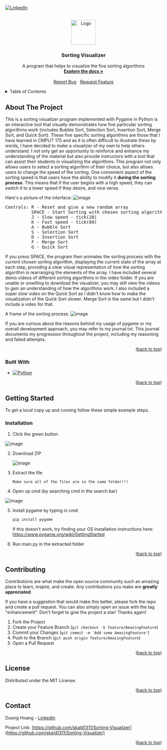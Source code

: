 

<!-- PROJECT SHIELDS -->
<!--
*** I'm using markdown "reference style" links for readability.
*** Reference links are enclosed in brackets [ ] instead of parentheses ( ).
*** See the bottom of this document for the declaration of the reference variables
*** for contributors-url, forks-url, etc. This is an optional, concise syntax you may use.
*** https://www.markdownguide.org/basic-syntax/#reference-style-links
-->
[![LinkedIn][linkedin-shield]][linkedin-url]



<!-- PROJECT LOGO -->
<br />
<div align="center">
  <a href="https://github.com/skald1311/Sorting-Visualizer">
    <img src="https://assets-global.website-files.com/606a802fcaa89bc357508cad/6123c034286044167618b263_7.png" alt="Logo" width="80" height="80">
  </a>

<h3 align="center">Sorting Visualizer</h3>

  <p align="center">
    A program that helps to visualize the five sorting algorithms
    <br />
    <a href="https://github.com/skald1311/Sorting-Visualizer"><strong>Explore the docs »</strong></a>
    <br />
    <br />
    <a href="https://github.com/skald1311/Sorting-Visualizer/issues">Report Bug</a>
    ·
    <a href="https://github.com/skald1311/Sorting-Visualizer/issues">Request Feature</a>
  </p>
</div>



<!-- TABLE OF CONTENTS -->
<details>
  <summary>Table of Contents</summary>
  <ol>
    <li>
      <a href="#about-the-project">About The Project</a>
      <ul>
        <li><a href="#built-with">Built With</a></li>
      </ul>
    </li>
    <li>
      <a href="#getting-started">Getting Started</a>
      <ul>
        <li><a href="#installation">Installation</a></li>
      </ul>
    </li>
    <li><a href="#contributing">Contributing</a></li>
    <li><a href="#license">License</a></li>
    <li><a href="#contact">Contact</a></li>
  </ol>
</details>



<!-- ABOUT THE PROJECT -->
## About The Project
This is a sorting visualizer program implemented with Pygame in Python is an interactive tool that visually demonstrates how five particular sorting algorithms work (includes Bubble Sort, Selection Sort, Insertion Sort, Merge Sort, and Quick Sort). These five specific sorting algorithms are those that I have learned in CMPUT 175 and as it is often difficult to illustrate these by words, I have decided to make a visualizer of my own to help others understand. I not only get an opportunity to reinforce and enhance my understanding of the material but also provide instructors with a tool that can assist their students in visualizing the algorithms. This program not only allows users to select a sorting algorithm of their choice, but also allows users to change the speed of the sorting. One convenient aspect of the sorting speed is that users have the ability to modify it **during the sorting process**. This means that if the user begins with a high speed, they can switch it to a lower speed if they desire, and vice versa.

Here's a picture of the interface: ![image](https://user-images.githubusercontent.com/84189062/230749957-c80f5875-6efa-4b97-855e-fe5c60e30f99.png)

<pre>
Controls: R - Reset and give a new random array
          SPACE - Start Sorting with chosen sorting algorithm
          J - Slow speed - tick(20)
          K - Fast speed - tick(60)
          A - Bubble Sort
          S - Selection Sort
          D - Insertion Sort
          F - Merge Sort
          G - Quick Sort
</pre>

If you press SPACE, the program then animates the sorting process with the current chosen sorting algorithm, displaying the current state of the array at each step, providing a clear visual representation of how the sorting algorithm is rearranging the elements of the array. I have included several demo videos of different sorting algorithms in the video folder. If you are unable or unwilling to download the visualizer, you may still view the videos to gain an understanding of how the algorithms work. I also included a super slow video on the Quick Sort as I didn't know how to make the visualization of the Quick Sort slower. Merge Sort is the same but I didn't include a video for that.

A frame of the sorting process:
![image](https://user-images.githubusercontent.com/84189062/230750407-6e9c4955-dc10-4f5d-afb7-cb33360ff7ec.png)


If you are curious about the reasons behind my usage of pygame or my overall development approach, you may refer to my journal.txt. This journal documents my progression throughout the project, including my reasoning and failed attempts.







<p align="right">(<a href="#readme-top">back to top</a>)</p>



### Built With

* [![Python][Python]][Python-url]

<p align="right">(<a href="#readme-top">back to top</a>)</p>



<!-- GETTING STARTED -->
## Getting Started

To get a local copy up and running follow these simple example steps.

### Installation

1. Click the green button

![image](https://user-images.githubusercontent.com/84189062/210023644-49f6ee47-b8aa-479d-b192-c9985ef913cd.png)
   
   
2. Download ZIP

   ![image](https://user-images.githubusercontent.com/84189062/210023664-4d06ef4a-71a7-444d-9778-bf21c8ed30ae.png)
  
  
3. Extract the file
   ```sh
   Make sure all of the files are in the same folder!!!
   ```
4. Open up cmd (by searching cmd in the search bar)

![image](https://user-images.githubusercontent.com/84189062/230750573-78d12ddd-ba80-4235-b63f-cbfe66fecacf.png)

5. Install pygame by typing in cmd
   ```sh
   pip install pygame
   ```
   If this doesn't work, try finding your OS installation instructions here: https://www.pygame.org/wiki/GettingStarted
   
6. Run main.py in the extracted folder

<p align="right">(<a href="#readme-top">back to top</a>)</p>


<!-- CONTRIBUTING -->
## Contributing

Contributions are what make the open source community such an amazing place to learn, inspire, and create. Any contributions you make are **greatly appreciated**.

If you have a suggestion that would make this better, please fork the repo and create a pull request. You can also simply open an issue with the tag "enhancement".
Don't forget to give the project a star! Thanks again!

1. Fork the Project
2. Create your Feature Branch (`git checkout -b feature/AmazingFeature`)
3. Commit your Changes (`git commit -m 'Add some AmazingFeature'`)
4. Push to the Branch (`git push origin feature/AmazingFeature`)
5. Open a Pull Request

<p align="right">(<a href="#readme-top">back to top</a>)</p>



<!-- LICENSE -->
## License

Distributed under the MIT License.

<p align="right">(<a href="#readme-top">back to top</a>)</p>



<!-- CONTACT -->
## Contact

Duong Hoang - [LinkedIn](https://www.linkedin.com/in/hmd1311/)

Project Link: [https://github.com/skald1311/Sorting-Visualizer](https://github.com/skald1311/Sorting-Visualizer)

<p align="right">(<a href="#readme-top">back to top</a>)</p>



<!-- MARKDOWN LINKS & IMAGES -->
<!-- https://www.markdownguide.org/basic-syntax/#reference-style-links -->
[linkedin-shield]: https://img.shields.io/badge/-LinkedIn-black.svg?style=for-the-badge&logo=linkedin&colorB=555
[linkedin-url]: https://www.linkedin.com/in/hmd1311/
[Python]: https://img.shields.io/badge/Python-3776AB?style=for-the-badge&logo=python&logoColor=white
[Python-url]: https://www.python.org

